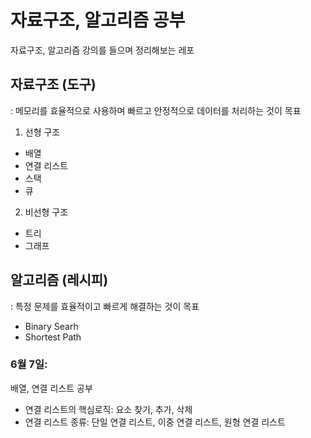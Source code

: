 # 자료구조, 알고리즘 공부
자료구조, 알고리즘 강의를 들으며 정리해보는 레포

## 자료구조 (도구)
: 메모리를 효율적으로 사용하며 빠르고 안정적으로 데이터를 처리하는 것이 목표

1. 선형 구조
- 배열
- 연결 리스트
- 스택 
- 큐

2. 비선형 구조
- 트리
- 그래프

## 알고리즘 (레시피)
: 특정 문제를 효율적이고 빠르게 해결하는 것이 목표
- Binary Searh 
- Shortest Path

### 6월 7일:
배열, 연결 리스트 공부
- 연결 리스트의 핵심로직: 요소 찾기, 추가, 삭제
- 연결 리스트 종류: 단일 연결 리스트, 이중 연결 리스트, 원형 연결 리스트
